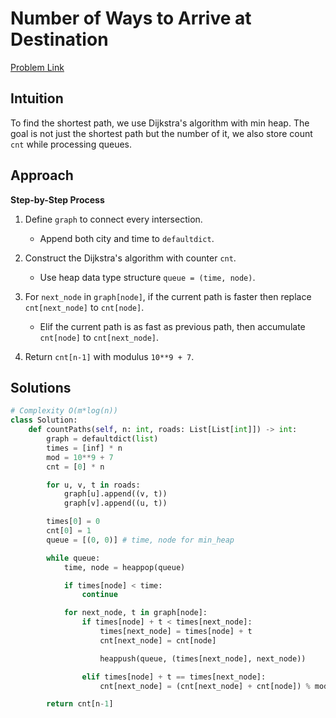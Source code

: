 **Number of Ways to Arrive at Destination**
=
[Problem Link](https://leetcode.com/problems/number-of-ways-to-arrive-at-destination/description)

## Intuition
To find the shortest path, we use Dijkstra's algorithm with min heap. The goal is not just
the shortest path but the number of it, we also store count `cnt` while processing queues.

## Approach
**Step-by-Step Process**

1. Define `graph` to connect every intersection.
    - Append both city and time to `defaultdict`.
  
2. Construct the Dijkstra's algorithm with counter `cnt`.
    - Use heap data type structure `queue = (time, node)`.

3. For `next_node` in `graph[node]`, if the current path is faster then replace `cnt[next_node]` to `cnt[node]`.
    - Elif the current path is as fast as previous path, then accumulate `cnt[node]` to `cnt[next_node]`.

4. Return `cnt[n-1]` with modulus `10**9 + 7`.

## Solutions
```python
# Complexity O(m*log(n))
class Solution:
    def countPaths(self, n: int, roads: List[List[int]]) -> int:
        graph = defaultdict(list)
        times = [inf] * n
        mod = 10**9 + 7
        cnt = [0] * n

        for u, v, t in roads:
            graph[u].append((v, t))
            graph[v].append((u, t))

        times[0] = 0
        cnt[0] = 1
        queue = [(0, 0)] # time, node for min_heap

        while queue:
            time, node = heappop(queue)

            if times[node] < time:
                continue

            for next_node, t in graph[node]:
                if times[node] + t < times[next_node]:
                    times[next_node] = times[node] + t
                    cnt[next_node] = cnt[node]

                    heappush(queue, (times[next_node], next_node))

                elif times[node] + t == times[next_node]:
                    cnt[next_node] = (cnt[next_node] + cnt[node]) % mod

        return cnt[n-1]
```

